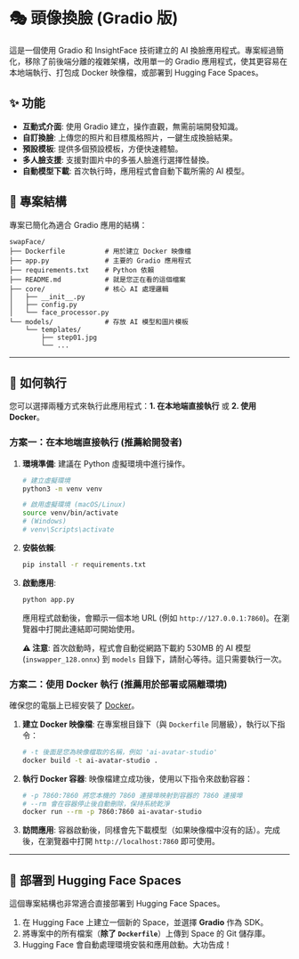 # 🎭 頭像換臉 (Gradio 版)

這是一個使用 Gradio 和 InsightFace 技術建立的 AI 換臉應用程式。專案經過簡化，移除了前後端分離的複雜架構，改用單一的 Gradio 應用程式，使其更容易在本地端執行、打包成 Docker 映像檔，或部署到 Hugging Face Spaces。

## ✨ 功能

- **互動式介面**: 使用 Gradio 建立，操作直觀，無需前端開發知識。
- **自訂換臉**: 上傳您的照片和目標風格照片，一鍵生成換臉結果。
- **預設模板**: 提供多個預設模板，方便快速體驗。
- **多人臉支援**: 支援對圖片中的多張人臉進行選擇性替換。
- **自動模型下載**: 首次執行時，應用程式會自動下載所需的 AI 模型。

## 📂 專案結構

專案已簡化為適合 Gradio 應用的結構：

```
swapFace/
├── Dockerfile          # 用於建立 Docker 映像檔
├── app.py              # 主要的 Gradio 應用程式
├── requirements.txt    # Python 依賴
├── README.md           # 就是您正在看的這個檔案
├── core/               # 核心 AI 處理邏輯
│   ├── __init__.py
│   ├── config.py
│   └── face_processor.py
└── models/             # 存放 AI 模型和圖片模板
    └── templates/
        ├── step01.jpg
        └── ...
```

---

## 🚀 如何執行

您可以選擇兩種方式來執行此應用程式：**1. 在本地端直接執行** 或 **2. 使用 Docker**。

### 方案一：在本地端直接執行 (推薦給開發者)

1.  **環境準備**:
    建議在 Python 虛擬環境中進行操作。
    ```bash
    # 建立虛擬環境
    python3 -m venv venv

    # 啟用虛擬環境 (macOS/Linux)
    source venv/bin/activate
    # (Windows)
    # venv\Scripts\activate
    ```

2.  **安裝依賴**:
    ```bash
    pip install -r requirements.txt
    ```

3.  **啟動應用**:
    ```bash
    python app.py
    ```

    應用程式啟動後，會顯示一個本地 URL (例如 `http://127.0.0.1:7860`)。在瀏覽器中打開此連結即可開始使用。

    **⚠️ 注意**: 首次啟動時，程式會自動從網路下載約 530MB 的 AI 模型 (`inswapper_128.onnx`) 到 `models` 目錄下，請耐心等待。這只需要執行一次。

### 方案二：使用 Docker 執行 (推薦用於部署或隔離環境)

確保您的電腦上已經安裝了 [Docker](https://www.docker.com/products/docker-desktop/)。

1.  **建立 Docker 映像檔**:
    在專案根目錄下（與 `Dockerfile` 同層級），執行以下指令：
    ```bash
    # -t 後面是您為映像檔取的名稱，例如 'ai-avatar-studio'
    docker build -t ai-avatar-studio .
    ```

2.  **執行 Docker 容器**:
    映像檔建立成功後，使用以下指令來啟動容器：
    ```bash
    # -p 7860:7860 將您本機的 7860 連接埠映射到容器的 7860 連接埠
    # --rm 會在容器停止後自動刪除，保持系統乾淨
    docker run --rm -p 7860:7860 ai-avatar-studio
    ```

3.  **訪問應用**:
    容器啟動後，同樣會先下載模型（如果映像檔中沒有的話）。完成後，在瀏覽器中打開 `http://localhost:7860` 即可使用。

---

## 🤗 部署到 Hugging Face Spaces

這個專案結構也非常適合直接部署到 Hugging Face Spaces。

1.  在 Hugging Face 上建立一個新的 Space，並選擇 **Gradio** 作為 SDK。
2.  將專案中的所有檔案（**除了 `Dockerfile`**）上傳到 Space 的 Git 儲存庫。
3.  Hugging Face 會自動處理環境安裝和應用啟動。大功告成！

